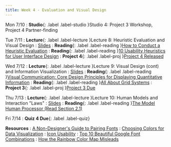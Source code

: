 ```yaml
---
title: Week 4 - Evaluation and Visual Design
---
```


Mon 7/10
: **Studio**{: .label .label-studio }Studio 4: Project 3 Workshop, Project 4 Partner-finding


Tue 7/11
: **Lecture**{: .label .label-lecture }Lecture 8: Heuristic Evaluation and Visual Design
  : [Slides](https://docs.google.com/presentation/d/1z0Dyb0z1EH6szuNNfvzbbQ2F5Fqn5BAoJUJTQ4lKY9s/edit?usp=sharing)
: **Reading**{: .label .label-reading }[How to Conduct a Heuristic Evaluation](https://www.nngroup.com/articles/how-to-conduct-a-heuristic-evaluation/)
: **Reading**{: .label .label-reading }[10 Usability Heuristics for User Interface Design](https://www.nngroup.com/articles/ten-usability-heuristics/)
: **Project 4**{: .label .label-proj }[Project 4 Released](https://docs.google.com/document/d/1MDQuKbWKq15uJ1vhHZk11o4Ttqq3OoT0DF9lSte3nKw/edit?usp=sharing)

Wed 7/12
: **Lecture**{: .label .label-lecture }Lecture 9: Visual Design (cont) and Information Visualization
  : [Slides](#)
: **Reading**{: .label .label-reading }[Visual Communication: Core Design Principles for Displaying Quantitative Information](http://www.perceptualedge.com/articles/Whitepapers/Visual_Communication.pdf)
: **Reading**{: .label .label-reading }[All About Grid Systems](https://webdesign.tutsplus.com/articles/all-about-grid-systems--webdesign-14471)
: **Project 3**{: .label .label-proj }[Project 3 Due](https://docs.google.com/document/d/1GoUDslCdmPWlD_fH702DcPQPJDxUJynMLl-L77gfP-g/edit?usp=sharing)

Thu 7/13
: **Lecture**{: .label .label-lecture }Lecture 10: Human Models and Interaction "Laws"
  : [Slides](#)
: **Reading**{: .label .label-reading }[The Model Human Processor (Read Section 2.1)](https://drive.google.com/file/d/1nyEJi3EVMs7AONeO1zUbmHCvHsaXvbTd/view)

Fri 7/14
: **Quiz 4 Due**{: .label .label-quiz}

**Resources**
: [A Non-Designer's Guide to Pairing Fonts](https://visme.co/blog/pairing-fonts/)
: [Choosing Colors for Data Visualization](https://www.perceptualedge.com/articles/b-eye/choosing_colors.pdf)
: [Icon Usability](https://www.nngroup.com/articles/icon-usability/)
: [Top 10 Beautiful Google Font Combinations](https://inkbotdesign.com/google-font-combinations-mixing-typefaces/)
: [How the Rainbow Color Map Misleads](https://eagereyes.org/basics/rainbow-color-map)
